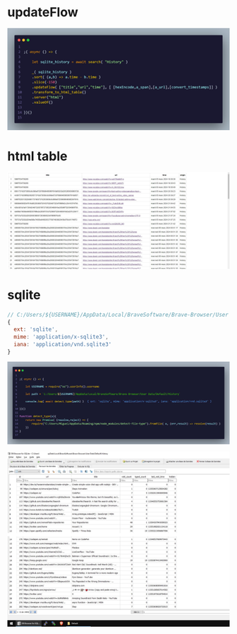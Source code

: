 # updateFlow

![](https://github.com/nemo6/updateFlow/blob/main/d.jpg)

# html table

![](https://github.com/nemo6/updateFlow/blob/main/c.jpg)

# sqlite

```js
// C:/Users/${USERNAME}/AppData/Local/BraveSoftware/Brave-Browser/User Data/Default/History
{                                                                                                                                                  
  ext: 'sqlite',                                                                                                                                   
  mime: 'application/x-sqlite3',                                                                                                                   
  iana: 'application/vnd.sqlite3'                                                                                                                  
}
```

![](https://github.com/nemo6/updateFlow/blob/main/b.jpg)

![](https://github.com/nemo6/updateFlow/blob/main/a.jpg)
